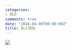 ```yaml
---
categories:
- 照片
comments: true
date: "2016-04-09T00:00:00Z"
title: 别人照的
---
```

![](http://urbem.github.io/images/2016-04-09/kaochuan.jpg)

